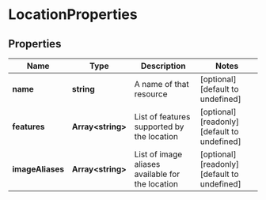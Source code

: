 # LocationProperties

## Properties
| Name | Type | Description | Notes |
| ------------ | ------------- | ------------- | ------------- |
| **name** | **string** | A name of that resource | [optional] [default to undefined] |
| **features** | **Array&lt;string&gt;** | List of features supported by the location | [optional] [readonly] [default to undefined] |
| **imageAliases** | **Array&lt;string&gt;** | List of image aliases available for the location | [optional] [readonly] [default to undefined] |


